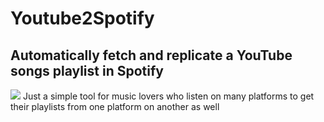 # Youtube2Spotify 
## Automatically fetch and replicate a YouTube songs playlist in Spotify
<img src = "https://forthebadge.com/images/badges/contains-tasty-spaghetti-code.svg">
Just a simple tool for music lovers who listen on many platforms to get their playlists from one platform on another as well
